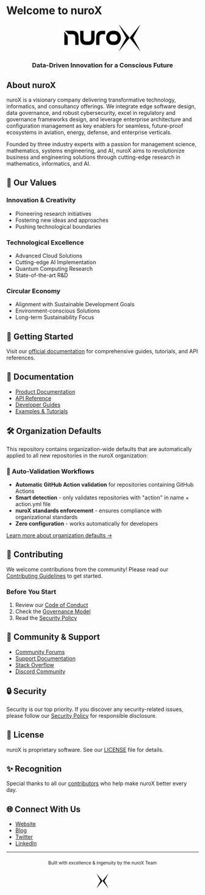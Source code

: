 # Welcome to nuroX

<div align="center">
  <picture>
    <source media="(prefers-color-scheme: dark)" srcset="logo_dark.svg" width="200">
    <img src="logo.svg" alt="nuroX Logo" width="200">
  </picture>
  <h3>Data-Driven Innovation for a Conscious Future</h3>
</div>


## About nuroX

nuroX is a visionary company delivering transformative technology, informatics, and consultancy offerings. We integrate edge software design, data governance, and robust cybersecurity, excel in regulatory and governance frameworks design, and leverage enterprise architecture and configuration management as key enablers for seamless, future-proof ecosystems in aviation, energy, defense, and enterprise verticals.

Founded by three industry experts with a passion for management science, mathematics, systems engineering, and AI, nuroX aims to revolutionize business and engineering solutions through cutting-edge research in mathematics, informatics, and AI.

## 🌟 Our Values

### Innovation & Creativity
- Pioneering research initiatives
- Fostering new ideas and approaches
- Pushing technological boundaries

### Technological Excellence
- Advanced Cloud Solutions
- Cutting-edge AI Implementation
- Quantum Computing Research
- State-of-the-art R&D

### Circular Economy
- Alignment with Sustainable Development Goals
- Environment-conscious Solutions
- Long-term Sustainability Focus

## 🚀 Getting Started

Visit our [official documentation](https://docs.nurox.ai) for comprehensive guides, tutorials, and API references.

## 📖 Documentation

- [Product Documentation](https://docs.nurox.ai)
- [API Reference](https://api.nurox.ai)
- [Developer Guides](https://docs.nurox.ai/guides)
- [Examples & Tutorials](https://docs.nurox.ai/tutorials)

## 🛠️ Organization Defaults

This repository contains organization-wide defaults that are automatically applied to all new repositories in the nuroX organization:

### 🎯 Auto-Validation Workflows
- **Automatic GitHub Action validation** for repositories containing GitHub Actions
- **Smart detection** - only validates repositories with "action" in name + action.yml file
- **nuroX standards enforcement** - ensures compliance with organizational standards
- **Zero configuration** - works automatically for developers

[Learn more about organization defaults →](.github/README.md)

## 🤝 Contributing

We welcome contributions from the community! Please read our [Contributing Guidelines](CONTRIBUTING.md) to get started.

### Before You Start

1. Review our [Code of Conduct](CODE_OF_CONDUCT.md)
2. Check the [Governance Model](GOVERNANCE.md)
3. Read the [Security Policy](SECURITY.md)

## 💬 Community & Support

- [Community Forums](https://community.nurox.ai)
- [Support Documentation](SUPPORT.md)
- [Stack Overflow](https://stackoverflow.com/questions/tagged/nurox)
- [Discord Community](https://discord.gg/nurox)

## 🔒 Security

Security is our top priority. If you discover any security-related issues, please follow our [Security Policy](SECURITY.md) for responsible disclosure.

## 📄 License

nuroX is proprietary software. See our [LICENSE](LICENSE.md) file for details.

## ✨ Recognition

Special thanks to all our [contributors](https://github.com/nuroX-global/contributors) who help make nuroX better every day.

## 🌐 Connect With Us

- [Website](https://www.nurox.ai)
- [Blog](https://blog.nurox.ai)
- [Twitter](https://twitter.com/nuroXAI)
- [LinkedIn](https://linkedin.com/company/nurox)

---

<div align="center">
  <sub>Built with excellence & ingenuity by the nuroX Team</sub>
  <br><br>
  <picture>
    <source media="(prefers-color-scheme: dark)" srcset="white_x.png" width="50">
    <img src="blk_x.png" alt="nuroX Logo Mark" width="50">
  </picture>
</div>
